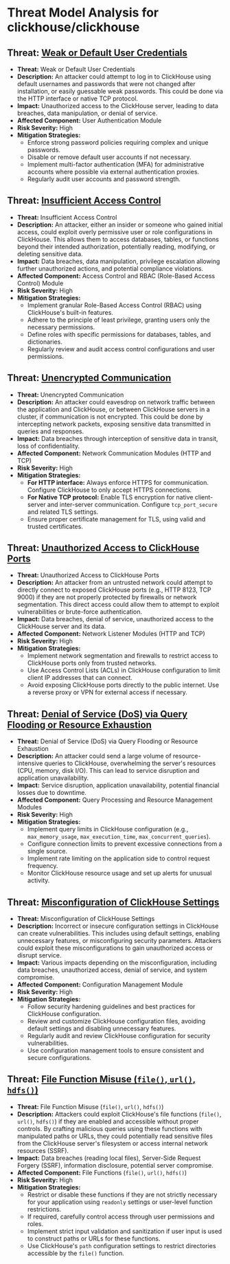 # Threat Model Analysis for clickhouse/clickhouse

## Threat: [Weak or Default User Credentials](./threats/weak_or_default_user_credentials.md)

*   **Threat:** Weak or Default User Credentials
*   **Description:** An attacker could attempt to log in to ClickHouse using default usernames and passwords that were not changed after installation, or easily guessable weak passwords. This could be done via the HTTP interface or native TCP protocol.
*   **Impact:** Unauthorized access to the ClickHouse server, leading to data breaches, data manipulation, or denial of service.
*   **Affected Component:** User Authentication Module
*   **Risk Severity:** High
*   **Mitigation Strategies:**
    *   Enforce strong password policies requiring complex and unique passwords.
    *   Disable or remove default user accounts if not necessary.
    *   Implement multi-factor authentication (MFA) for administrative accounts where possible via external authentication proxies.
    *   Regularly audit user accounts and password strength.

## Threat: [Insufficient Access Control](./threats/insufficient_access_control.md)

*   **Threat:** Insufficient Access Control
*   **Description:** An attacker, either an insider or someone who gained initial access, could exploit overly permissive user or role configurations in ClickHouse. This allows them to access databases, tables, or functions beyond their intended authorization, potentially reading, modifying, or deleting sensitive data.
*   **Impact:** Data breaches, data manipulation, privilege escalation allowing further unauthorized actions, and potential compliance violations.
*   **Affected Component:** Access Control and RBAC (Role-Based Access Control) Module
*   **Risk Severity:** High
*   **Mitigation Strategies:**
    *   Implement granular Role-Based Access Control (RBAC) using ClickHouse's built-in features.
    *   Adhere to the principle of least privilege, granting users only the necessary permissions.
    *   Define roles with specific permissions for databases, tables, and dictionaries.
    *   Regularly review and audit access control configurations and user permissions.

## Threat: [Unencrypted Communication](./threats/unencrypted_communication.md)

*   **Threat:** Unencrypted Communication
*   **Description:** An attacker could eavesdrop on network traffic between the application and ClickHouse, or between ClickHouse servers in a cluster, if communication is not encrypted. This could be done by intercepting network packets, exposing sensitive data transmitted in queries and responses.
*   **Impact:** Data breaches through interception of sensitive data in transit, loss of confidentiality.
*   **Affected Component:** Network Communication Modules (HTTP and TCP)
*   **Risk Severity:** High
*   **Mitigation Strategies:**
    *   **For HTTP interface:** Always enforce HTTPS for communication. Configure ClickHouse to only accept HTTPS connections.
    *   **For Native TCP protocol:** Enable TLS encryption for native client-server and inter-server communication. Configure `tcp_port_secure` and related TLS settings.
    *   Ensure proper certificate management for TLS, using valid and trusted certificates.

## Threat: [Unauthorized Access to ClickHouse Ports](./threats/unauthorized_access_to_clickhouse_ports.md)

*   **Threat:** Unauthorized Access to ClickHouse Ports
*   **Description:** An attacker from an untrusted network could attempt to directly connect to exposed ClickHouse ports (e.g., HTTP 8123, TCP 9000) if they are not properly protected by firewalls or network segmentation. This direct access could allow them to attempt to exploit vulnerabilities or brute-force authentication.
*   **Impact:** Data breaches, denial of service, unauthorized access to the ClickHouse server and its data.
*   **Affected Component:** Network Listener Modules (HTTP and TCP)
*   **Risk Severity:** High
*   **Mitigation Strategies:**
    *   Implement network segmentation and firewalls to restrict access to ClickHouse ports only from trusted networks.
    *   Use Access Control Lists (ACLs) in ClickHouse configuration to limit client IP addresses that can connect.
    *   Avoid exposing ClickHouse ports directly to the public internet. Use a reverse proxy or VPN for external access if necessary.

## Threat: [Denial of Service (DoS) via Query Flooding or Resource Exhaustion](./threats/denial_of_service__dos__via_query_flooding_or_resource_exhaustion.md)

*   **Threat:** Denial of Service (DoS) via Query Flooding or Resource Exhaustion
*   **Description:** An attacker could send a large volume of resource-intensive queries to ClickHouse, overwhelming the server's resources (CPU, memory, disk I/O). This can lead to service disruption and application unavailability.
*   **Impact:** Service disruption, application unavailability, potential financial losses due to downtime.
*   **Affected Component:** Query Processing and Resource Management Modules
*   **Risk Severity:** High
*   **Mitigation Strategies:**
    *   Implement query limits in ClickHouse configuration (e.g., `max_memory_usage`, `max_execution_time`, `max_concurrent_queries`).
    *   Configure connection limits to prevent excessive connections from a single source.
    *   Implement rate limiting on the application side to control request frequency.
    *   Monitor ClickHouse resource usage and set up alerts for unusual activity.

## Threat: [Misconfiguration of ClickHouse Settings](./threats/misconfiguration_of_clickhouse_settings.md)

*   **Threat:** Misconfiguration of ClickHouse Settings
*   **Description:** Incorrect or insecure configuration settings in ClickHouse can create vulnerabilities. This includes using default settings, enabling unnecessary features, or misconfiguring security parameters. Attackers could exploit these misconfigurations to gain unauthorized access or disrupt service.
*   **Impact:** Various impacts depending on the misconfiguration, including data breaches, unauthorized access, denial of service, and system compromise.
*   **Affected Component:** Configuration Management Module
*   **Risk Severity:** High
*   **Mitigation Strategies:**
    *   Follow security hardening guidelines and best practices for ClickHouse configuration.
    *   Review and customize ClickHouse configuration files, avoiding default settings and disabling unnecessary features.
    *   Regularly audit and review ClickHouse configuration for security vulnerabilities.
    *   Use configuration management tools to ensure consistent and secure configurations.

## Threat: [File Function Misuse (`file()`, `url()`, `hdfs()`)](./threats/file_function_misuse___file______url______hdfs____.md)

*   **Threat:** File Function Misuse (`file()`, `url()`, `hdfs()`)
*   **Description:** Attackers could exploit ClickHouse's file functions (`file()`, `url()`, `hdfs()`) if they are enabled and accessible without proper controls. By crafting malicious queries using these functions with manipulated paths or URLs, they could potentially read sensitive files from the ClickHouse server's filesystem or access internal network resources (SSRF).
*   **Impact:** Data breaches (reading local files), Server-Side Request Forgery (SSRF), information disclosure, potential server compromise.
*   **Affected Component:** File Functions (`file()`, `url()`, `hdfs()`)
*   **Risk Severity:** High
*   **Mitigation Strategies:**
    *   Restrict or disable these functions if they are not strictly necessary for your application using `readonly` settings or user-level function restrictions.
    *   If required, carefully control access through user permissions and roles.
    *   Implement strict input validation and sanitization if user input is used to construct paths or URLs for these functions.
    *   Use ClickHouse's `path` configuration settings to restrict directories accessible by the `file()` function.


